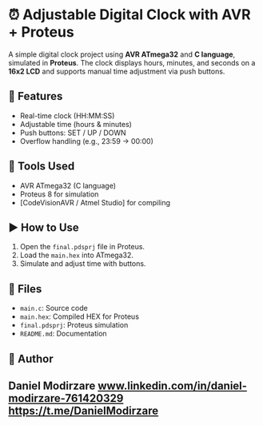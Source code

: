 # ⏰ Adjustable Digital Clock with AVR + Proteus

A simple digital clock project using **AVR ATmega32** and **C language**, simulated in **Proteus**. The clock displays hours, minutes, and seconds on a **16x2 LCD** and supports manual time adjustment via push buttons.

## 🔧 Features
- Real-time clock (HH:MM:SS)
- Adjustable time (hours & minutes)
- Push buttons: SET / UP / DOWN
- Overflow handling (e.g., 23:59 → 00:00)

## 🧰 Tools Used
- AVR ATmega32 (C language)
- Proteus 8 for simulation
- [CodeVisionAVR / Atmel Studio] for compiling

## ▶️ How to Use
1. Open the `final.pdsprj` file in Proteus.
2. Load the `main.hex` into ATmega32.
3. Simulate and adjust time with buttons.

## 📁 Files
- `main.c`: Source code  
- `main.hex`: Compiled HEX for Proteus  
- `final.pdsprj`: Proteus simulation  
- `README.md`: Documentation  

## 👤 Author
Daniel Modirzare 
www.linkedin.com/in/daniel-modirzare-761420329
https://t.me/DanielModirzare
---

